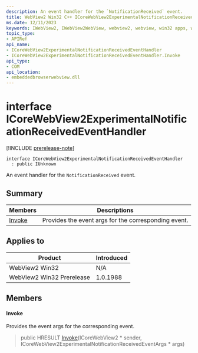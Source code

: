 ```yaml
---
description: An event handler for the `NotificationReceived` event.
title: WebView2 Win32 C++ ICoreWebView2ExperimentalNotificationReceivedEventHandler
ms.date: 12/11/2023
keywords: IWebView2, IWebView2WebView, webview2, webview, win32 apps, win32, edge, ICoreWebView2, ICoreWebView2Controller, browser control, edge html, ICoreWebView2ExperimentalNotificationReceivedEventHandler
topic_type: 
- APIRef
api_name:
- ICoreWebView2ExperimentalNotificationReceivedEventHandler
- ICoreWebView2ExperimentalNotificationReceivedEventHandler.Invoke
api_type:
- COM
api_location:
- embeddedbrowserwebview.dll
---
```


# interface ICoreWebView2ExperimentalNotificationReceivedEventHandler

[!INCLUDE [prerelease-note](../includes/prerelease-note.md)]

```
interface ICoreWebView2ExperimentalNotificationReceivedEventHandler
  : public IUnknown
```

An event handler for the `NotificationReceived` event.

## Summary

 Members                        | Descriptions
--------------------------------|---------------------------------------------
[Invoke](#invoke) | Provides the event args for the corresponding event.

## Applies to

Product                         | Introduced
--------------------------------|---------------------------------------------
WebView2 Win32            |    N/A
WebView2 Win32 Prerelease |    1.0.1988

## Members

#### Invoke

Provides the event args for the corresponding event.

> public HRESULT [Invoke](#invoke)(ICoreWebView2 * sender, ICoreWebView2ExperimentalNotificationReceivedEventArgs * args)

